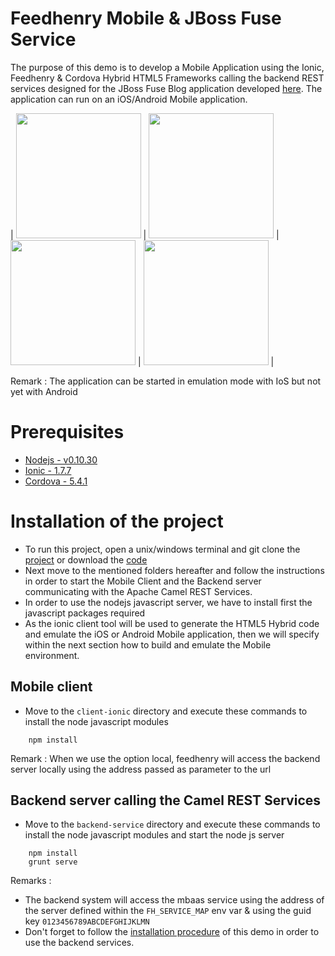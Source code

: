 # Feedhenry Mobile & JBoss Fuse Service

The purpose of this demo is to develop a Mobile Application using the Ionic, Feedhenry & Cordova Hybrid HTML5 Frameworks calling the backend REST services designed for the JBoss Fuse Blog application
developed [here](https://github.com/FuseByExample/rest-dsl-in-action). The application can run on an iOS/Android Mobile application.

| <img src="https://github.com/cmoulliard/feedhenry-camel/blob/master/images/mobile-camel-1.png" width="200"/>  | <img src="https://github.com/cmoulliard/feedhenry-camel/blob/master/images/mobile-camel-2.png" width="200"/>  | <img src="https://github.com/cmoulliard/feedhenry-camel/blob/master/images/mobile-camel-3.png" width="200"/>  | <img src="https://github.com/cmoulliard/feedhenry-camel/blob/master/images/mobile-camel-4.png" width="200"/>  |

Remark : The application can be started in emulation mode with IoS but not yet with Android

# Prerequisites

* [Nodejs - v0.10.30](https://nodejs.org/en/)
* [Ionic - 1.7.7](http://ionicframework.com/)
* [Cordova - 5.4.1](https://github.com/apache/cordova-cli)

# Installation of the project 

* To run this project, open a unix/windows terminal and git clone the [project](https://github.com/cmoulliard/feedhenry-camel) or download the [code](https://github.com/cmoulliard/feedhenry-camel/archive/master.zip)  
* Next move to the mentioned folders hereafter and follow the instructions in order to start the Mobile Client and the Backend server communicating with the Apache Camel REST Services.
* In order to use the nodejs javascript server, we have to install first the javascript packages required
* As the ionic client tool will be used to generate the HTML5 Hybrid code and emulate the iOS or Android Mobile application, then we will specify within the next section how to build and emulate the Mobile environment.

## Mobile client

* Move to the `client-ionic` directory and execute these commands to install
  the node javascript modules

```
    npm install
```

Remark : When we use the option local, feedhenry will access the backend server locally using the address passed as parameter to the url

## Backend server calling the Camel REST Services

* Move to the `backend-service` directory and execute these commands to install
  the node javascript modules and start the node js server

```
    npm install
    grunt serve
```

Remarks : 

* The backend system will access the mbaas service using the address of the server defined within the `FH_SERVICE_MAP` env var & using the guid key `0123456789ABCDEFGHIJKLMN`
* Don't forget to follow the [installation procedure](https://github.com/FuseByExample/rest-dsl-in-action#installation) of this demo in order to use the backend services.